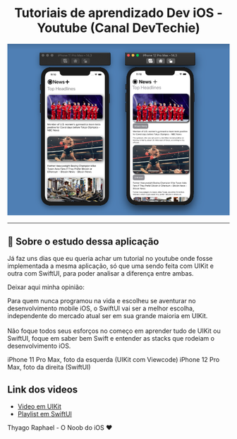 <h1 align="center">
    Tutoriais de aprendizado Dev iOS - Youtube (Canal DevTechie)
</h1

<h1 align="center">
    <img alt="Build Full News App in iOS & Swift" title="Build Full News App in iOS & Swift" src="./images/image.png" /> 
</h1>

---

## 🔖  Sobre o estudo dessa aplicação

Já faz uns dias que eu queria achar um tutorial no youtube onde fosse implementada a mesma aplicação, só que uma sendo feita com UIKit e outra com SwiftUI, para poder analisar a diferença entre ambas.

Deixar aqui minha opinião:

Para quem nunca programou na vida e escolheu se aventurar no desenvolvimento mobile iOS, o SwiftUI vai ser a melhor escolha, independente do mercado atual ser em sua grande maioria em UIKit. <br /><br />
Não foque todos seus esforços no começo em aprender tudo de UIKit ou SwiftUI, foque em saber bem Swift e entender as stacks que rodeiam o desenvolvimento iOS.

iPhone 11 Pro Max, foto da esquerda (UIKit com Viewcode)
iPhone 12 Pro Max, foto da direita (SwiftUI)

## Link dos videos

- [Video em UIKit](https://www.youtube.com/watch?v=Wu3er4AMG8U&list=WL&index=2)
- [Playlist em SwiftUI](https://www.youtube.com/watch?v=srPsrbpQFxY&list=PLbrKvTeCrFAf3BBqfGR9B9C5XXAVa6D4r)

Thyago Raphael - O Noob do iOS  ♥

